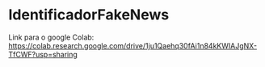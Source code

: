# IdentificadorFakeNews

Link para o google Colab: https://colab.research.google.com/drive/1ju1Qaehq30fAi1n84kKWIAJgNX-TfCWF?usp=sharing
